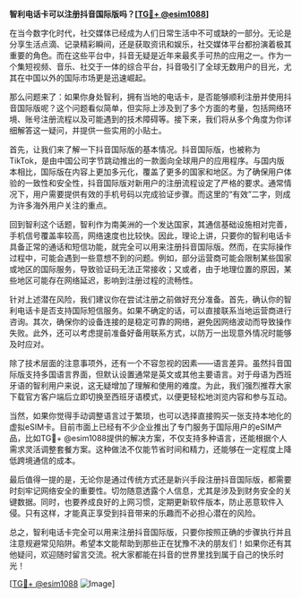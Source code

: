 **智利电话卡可以注册抖音国际版吗？[[TG💪+ @esim1088](https://t.me/s/esim1088)]**

在当今数字化时代，社交媒体已经成为人们日常生活中不可或缺的一部分。无论是分享生活点滴、记录精彩瞬间，还是获取资讯和娱乐，社交媒体平台都扮演着极其重要的角色。而在这些平台中，抖音无疑是近年来最炙手可热的应用之一。作为一个集短视频、音乐、社交于一体的综合平台，抖音吸引了全球无数用户的目光，尤其在中国以外的国际市场更是迅速崛起。

那么问题来了：如果你身处智利，拥有当地的电话卡，是否能够顺利注册并使用抖音国际版呢？这个问题看似简单，但实际上涉及到了多个方面的考量，包括网络环境、账号注册流程以及可能遇到的技术障碍等。接下来，我们将从多个角度为你详细解答这一疑问，并提供一些实用的小贴士。

首先，让我们来了解一下抖音国际版的基本情况。抖音国际版，也被称为TikTok，是由中国公司字节跳动推出的一款面向全球用户的应用程序。与国内版本相比，国际版在内容上更加多元化，覆盖了更多的国家和地区。为了确保用户体验的一致性和安全性，抖音国际版对新用户的注册流程设定了严格的要求。通常情况下，用户需要提供有效的手机号码以完成验证步骤。而这里的“有效”二字，则成为许多海外用户关注的重点。

回到智利这个话题，智利作为南美洲的一个发达国家，其通信基础设施相对完善，手机信号覆盖率较高，网络速度也比较快。因此，理论上讲，只要你的智利电话卡具备正常的通话和短信功能，就完全可以用来注册抖音国际版。然而，在实际操作过程中，可能会遇到一些意想不到的问题。例如，部分运营商可能会限制某些国家或地区的国际服务，导致验证码无法正常接收；又或者，由于地理位置的原因，某些地区可能存在网络延迟，影响到注册过程的流畅性。

针对上述潜在风险，我们建议你在尝试注册之前做好充分准备。首先，确认你的智利电话卡是否支持国际短信服务。如果不确定的话，可以直接联系当地运营商进行咨询。其次，确保你的设备连接的是稳定可靠的网络，避免因网络波动而导致操作失败。此外，还可以考虑提前准备好备用联系方式，以防万一出现意外情况时能够及时应对。

除了技术层面的注意事项外，还有一个不容忽视的因素——语言差异。虽然抖音国际版支持多国语言界面，但默认设置通常是英文或其他主要语言。对于母语为西班牙语的智利用户来说，这无疑增加了理解和使用的难度。为此，我们强烈推荐大家下载官方客户端后立即切换至西班牙语模式，以便更轻松地浏览内容和参与互动。

当然，如果你觉得手动调整语言过于繁琐，也可以选择直接购买一张支持本地化的虚拟eSIM卡。目前市面上已经有不少企业推出了专门服务于国际用户的eSIM产品，比如TG💪+ @esim1088提供的解决方案，不仅支持多种语言，还能根据个人需求灵活调整套餐方案。这种做法不仅能节省时间和精力，还能够在一定程度上降低跨境通信的成本。

最后值得一提的是，无论你是通过传统方式还是新兴手段注册抖音国际版，都需要时刻牢记网络安全的重要性。切勿随意透露个人信息，尤其是涉及到财务安全的关键数据。同时，也要养成良好的上网习惯，定期更新软件版本，防止恶意软件入侵。只有这样，才能真正享受到抖音带来的乐趣而不必担心潜在的风险。

总之，智利电话卡完全可以用来注册抖音国际版，只要你按照正确的步骤执行并且注意规避常见陷阱。希望本文能帮助到那些正在犹豫不决的朋友们！如果你还有其他疑问，欢迎随时留言交流。祝大家都能在抖音的世界里找到属于自己的快乐时光！

[[TG💪+ @esim1088](https://t.me/s/esim1088) ![Image](https://i.postimg.cc/4NQfJmqS/Snipaste-2025-05-13-00-14-12.png)]